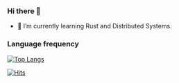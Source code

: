 ### Hi there 👋

- 🌱 I’m currently learning Rust and Distributed Systems.

<!--
**Palbangmiyine/Palbangmiyine** is a ✨ _special_ ✨ repository because its `README.md` (this file) appears on your GitHub profile.

Here are some ideas to get you started:

- 🔭 I’m currently working on ...
- 🌱 I’m currently learning ...
- 👯 I’m looking to collaborate on ...
- 🤔 I’m looking for help with ...
- 💬 Ask me about ...
- 📫 How to reach me: ...
- 😄 Pronouns: ...
- ⚡ Fun fact: ...
-->

### Language frequency  

[![Top Langs](https://github-readme-stats.vercel.app/api/top-langs/?username=Palbangmiyine&layout=compact)](https://github.com/anuraghazra/github-readme-stats)

[![Hits](https://hits.seeyoufarm.com/api/count/incr/badge.svg?url=https%3A%2F%2Fgithub.com%2Fpalbahngmiyine%2Fpalbahngmiyine&count_bg=%2379C83D&title_bg=%23555555&icon=&icon_color=%23E7E7E7&title=hits&edge_flat=false)](https://subux.dev)
